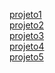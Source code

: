 <a href="https://geffersoncosta.github.io/projetos-dio/menu_hamburguer_e_morphing_css_transitions/aula1_animacao_transition/index.html">projeto1</a><br>
<a href="https://geffersoncosta.github.io/projetos-dio/menu_hamburguer_e_morphing_css_transitions/aula2_transition/index.html">projeto2</a><br>
<a href="https://geffersoncosta.github.io/projetos-dio/menu_hamburguer_e_morphing_css_transitions/aula3_keyframes/index.html">projeto3</a><br>
<a href="https://geffersoncosta.github.io/projetos-dio/menu_hamburguer_e_morphing_css_transitions/aula4_keyframes/index.html">projeto4</a><br><a href=" https://geffersoncosta.github.io/projetos-dio/menu_hamburguer_e_morphing_css_transitions/aula5/index.html">projeto5</a><br>
